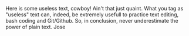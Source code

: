 Here is some useless text, cowboy! Ain't that just quaint. 
What you tag as "useless" text can, indeed, be extremely usefull
to practice text editing, bash coding and Git/Github.
So, in conclusion, never underestimate the power of plain text.
Jose
